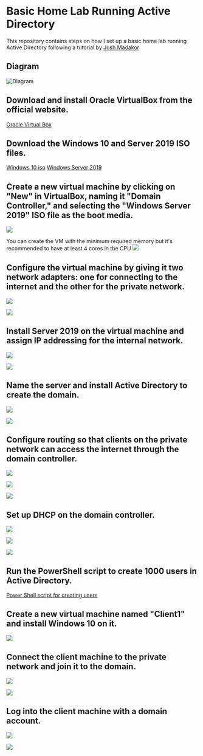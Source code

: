 # Basic Home Lab Running Active Directory

This repository contains steps on how I set up a basic home lab running Active Directory following a tutorial by [Josh Madakor](https://www.youtube.com/@JoshMadakor)

## Diagram
![Diagram](https://i.imgur.com/dsFYYpW.jpeg)

## Download and install Oracle VirtualBox from the official website.
[Oracle Virtual Box](https://www.virtualbox.org/)

## Download the Windows 10 and Server 2019 ISO files.
[Windows 10 iso](https://www.microsoft.com/en-us/software-download/windows10ISO)
[Windows Server 2019](https://www.microsoft.com/en-us/evalcenter/evaluate-windows-server-2019)

## Create a new virtual machine by clicking on "New" in VirtualBox, naming it "Domain Controller," and selecting the "Windows Server 2019" ISO file as the boot media.

![](https://i.imgur.com/btgyrgC.png)

You can create the VM with the minimum required memory but it's recommended to have at least 4 cores in the CPU
![](https://i.imgur.com/sqM2G6G.png)

##  Configure the virtual machine by giving it two network adapters: one for connecting to the internet and the other for the private network.

![](https://i.imgur.com/Ei5af1k.png)

![](https://i.imgur.com/DxIPr3t.png)

##  Install Server 2019 on the virtual machine and assign IP addressing for the internal network.

![](attachments/Pasted%20image%2020230402150458.png)

![](attachments/Pasted%20image%2020230402150538.png)
##  Name the server and install Active Directory to create the domain.
![](attachments/Pasted%20image%2020230402150727.png)

![](attachments/Pasted%20image%2020230402153253.png)

##  Configure routing so that clients on the private network can access the internet through the domain controller.

![](attachments/Pasted%20image%2020230402153829.png)

![](attachments/Pasted%20image%2020230402153904.png)

![](attachments/Pasted%20image%2020230402154123.png)

##  Set up DHCP on the domain controller.
![](attachments/Pasted%20image%2020230402154312.png)

![](attachments/Pasted%20image%2020230402154041.png)

![](attachments/Pasted%20image%2020230402154439.png)


##  Run the PowerShell script to create 1000 users in Active Directory.

[Power Shell script for creating users](https://github.com/joshmadakor1/AD_PS)

##  Create a new virtual machine named "Client1" and install Windows 10 on it.

![](attachments/Pasted%20image%2020230402155056.png)


##  Connect the client machine to the private network and join it to the domain.

![](attachments/Pasted%20image%2020230402155713.png)

![](attachments/Pasted%20image%2020230402155807.png)

##  Log into the client machine with a domain account.

![](attachments/Pasted%20image%2020230402160005.png)

![](attachments/Pasted%20image%2020230402160120.png)
